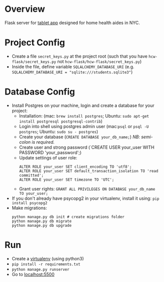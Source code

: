 Overview
========
Flask server for [tablet app](https://github.com/emtseng/hcw-hf) designed for home health aides in NYC.

Project Config
==============
- Create a file `secret_keys.py` at the project root (such that you have `hcw-flask/secret_keys.py` not `hcw-flask/hcw-flask/secret_keys.py`)
- Inside the file, define variable `SQLALCHEMY_DATABASE_URI` (e.g. `SQLALCHEMY_DATABASE_URI = "sqlite:///students.sqlite3"`)

# Database Config
- Install Postgres on your machine, login and create a database for your project:
    - Installation: (mac: `brew install postgres`; Ubuntu: `sudo apt-get install postgresql postgresql-contrib`)
    - Login into shell using postgres admin user (mac:`psql` or `psql -U postgres`; Ubuntu: `sudo su - postgres`)
    - Create your database (`CREATE DATABASE your_db_name;`) *NB: semi-colon is required.*
    - Create user and strong password (`CREATE USER your_user WITH PASSWORD 'your_password';)
    - Update settings of user role:
        ```
        ALTER ROLE your_user SET client_encoding TO 'utf8';
        ALTER ROLE your_user SET default_transaction_isolation TO 'read committed';
        ALTER ROLE your_user SET timezone TO 'UTC';
        ```
    - Grant user rights: `GRANT ALL PRIVILEGES ON DATABASE your_db_name TO your_user;`
- If you don't already have psycopg2 in your virtualenv, install it using: `pip install psycopg2`
- Make migrations:
    ```
    python manage.py db init # create migrations folder
    python manage.py db migrate
    python manage.py db upgrade
    ```

Run
===
- Create a [virtualenv](https://virtualenv.pypa.io/en/latest/) (using python3)
- `pip install -r requirements.txt`
- `python manage.py runserver`
- Go to [localhost:5500](localhost:5500)
